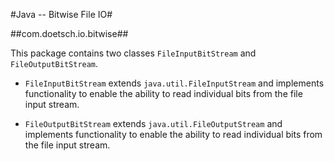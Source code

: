 #Java -- Bitwise File IO#

##com.doetsch.io.bitwise##

This package contains two classes `FileInputBitStream` and `FileOutputBitStream`.

*   `FileInputBitStream` extends `java.util.FileInputStream` and implements functionality to enable the ability to read
individual bits from the file input stream.

*   `FileOutputBitStream` extends `java.util.FileOutputStream` and implements functionality to enable the ability to read individual bits from the file input stream.
